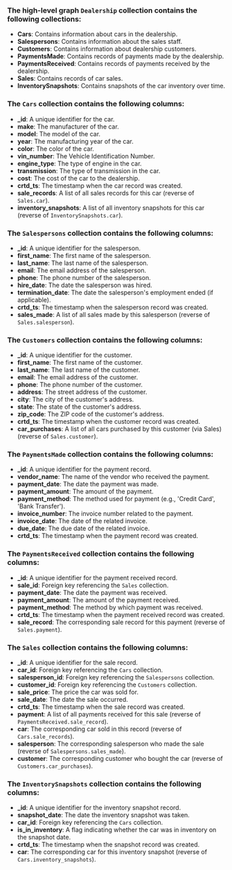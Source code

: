 ### The high-level graph `Dealership` collection contains the following collections:
- **Cars**: Contains information about cars in the dealership.
- **Salespersons**: Contains information about the sales staff.
- **Customers**: Contains information about dealership customers.
- **PaymentsMade**: Contains records of payments made by the dealership.
- **PaymentsReceived**: Contains records of payments received by the dealership.
- **Sales**: Contains records of car sales.
- **InventorySnapshots**: Contains snapshots of the car inventory over time.

### The `Cars` collection contains the following columns:
- **_id**: A unique identifier for the car.
- **make**: The manufacturer of the car.
- **model**: The model of the car.
- **year**: The manufacturing year of the car.
- **color**: The color of the car.
- **vin_number**: The Vehicle Identification Number.
- **engine_type**: The type of engine in the car.
- **transmission**: The type of transmission in the car.
- **cost**: The cost of the car to the dealership.
- **crtd_ts**: The timestamp when the car record was created.
- **sale_records**: A list of all sales records for this car (reverse of `Sales.car`).
- **inventory_snapshots**: A list of all inventory snapshots for this car (reverse of `InventorySnapshots.car`).

### The `Salespersons` collection contains the following columns:
- **_id**: A unique identifier for the salesperson.
- **first_name**: The first name of the salesperson.
- **last_name**: The last name of the salesperson.
- **email**: The email address of the salesperson.
- **phone**: The phone number of the salesperson.
- **hire_date**: The date the salesperson was hired.
- **termination_date**: The date the salesperson's employment ended (if applicable).
- **crtd_ts**: The timestamp when the salesperson record was created.
- **sales_made**: A list of all sales made by this salesperson (reverse of `Sales.salesperson`).

### The `Customers` collection contains the following columns:
- **_id**: A unique identifier for the customer.
- **first_name**: The first name of the customer.
- **last_name**: The last name of the customer.
- **email**: The email address of the customer.
- **phone**: The phone number of the customer.
- **address**: The street address of the customer.
- **city**: The city of the customer's address.
- **state**: The state of the customer's address.
- **zip_code**: The ZIP code of the customer's address.
- **crtd_ts**: The timestamp when the customer record was created.
- **car_purchases**: A list of all cars purchased by this customer (via Sales) (reverse of `Sales.customer`).

### The `PaymentsMade` collection contains the following columns:
- **_id**: A unique identifier for the payment record.
- **vendor_name**: The name of the vendor who received the payment.
- **payment_date**: The date the payment was made.
- **payment_amount**: The amount of the payment.
- **payment_method**: The method used for payment (e.g., 'Credit Card', 'Bank Transfer').
- **invoice_number**: The invoice number related to the payment.
- **invoice_date**: The date of the related invoice.
- **due_date**: The due date of the related invoice.
- **crtd_ts**: The timestamp when the payment record was created.

### The `PaymentsReceived` collection contains the following columns:
- **_id**: A unique identifier for the payment received record.
- **sale_id**: Foreign key referencing the `Sales` collection.
- **payment_date**: The date the payment was received.
- **payment_amount**: The amount of the payment received.
- **payment_method**: The method by which payment was received.
- **crtd_ts**: The timestamp when the payment received record was created.
- **sale_record**: The corresponding sale record for this payment (reverse of `Sales.payment`).

### The `Sales` collection contains the following columns:
- **_id**: A unique identifier for the sale record.
- **car_id**: Foreign key referencing the `Cars` collection.
- **salesperson_id**: Foreign key referencing the `Salespersons` collection.
- **customer_id**: Foreign key referencing the `Customers` collection.
- **sale_price**: The price the car was sold for.
- **sale_date**: The date the sale occurred.
- **crtd_ts**: The timestamp when the sale record was created.
- **payment**: A list of all payments received for this sale (reverse of `PaymentsReceived.sale_record`).
- **car**: The corresponding car sold in this record (reverse of `Cars.sale_records`).
- **salesperson**: The corresponding salesperson who made the sale (reverse of `Salespersons.sales_made`).
- **customer**: The corresponding customer who bought the car (reverse of `Customers.car_purchases`).

### The `InventorySnapshots` collection contains the following columns:
- **_id**: A unique identifier for the inventory snapshot record.
- **snapshot_date**: The date the inventory snapshot was taken.
- **car_id**: Foreign key referencing the `Cars` collection.
- **is_in_inventory**: A flag indicating whether the car was in inventory on the snapshot date.
- **crtd_ts**: The timestamp when the snapshot record was created.
- **car**: The corresponding car for this inventory snapshot (reverse of `Cars.inventory_snapshots`).
